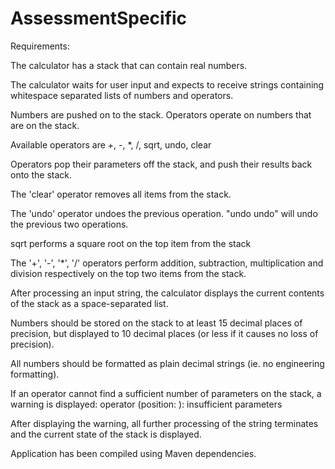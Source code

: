 # AssessmentSpecific
Requirements:

The calculator has a stack that can contain real numbers.

The calculator waits for user input and expects to receive strings containing whitespace separated lists of numbers and operators.

Numbers are pushed on to the stack. Operators operate on numbers that are on the stack.

Available operators are +, -, *, /, sqrt, undo, clear

Operators pop their parameters off the stack, and push their results back onto the stack.

The 'clear' operator removes all items from the stack.

The 'undo' operator undoes the previous operation. "undo undo" will undo the previous two operations.

sqrt performs a square root on the top item from the stack

The '+', '-', '*', '/' operators perform addition, subtraction, multiplication and division respectively on the top two items from the stack.

After processing an input string, the calculator displays the current contents of the stack as a space-separated list.

Numbers should be stored on the stack to at least 15 decimal places of precision, but displayed to 10 decimal places (or less if it causes no loss of precision).

All numbers should be formatted as plain decimal strings (ie. no engineering formatting).

If an operator cannot find a sufficient number of parameters on the stack, a warning is displayed:
operator <operator> (position: <pos>): insufficient parameters

After displaying the warning, all further processing of the string terminates and the current state of the stack is displayed.


Application has been compiled using Maven dependencies.
